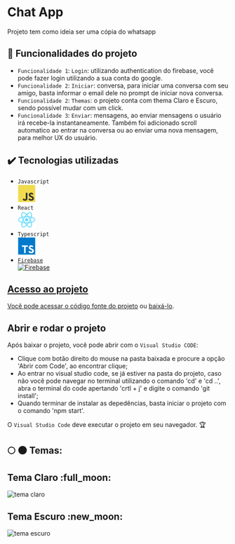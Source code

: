 <h1>Chat App</h1>
<p>Projeto tem como ideia ser uma cópia do whatsapp</p>

## :hammer: Funcionalidades do projeto

- `Funcionalidade 1`: `Login`: utilizando authentication do firebase, você pode fazer login utilizando a sua conta do google.
- `Funcionalidade 2`: `Iniciar`: conversa, para iniciar uma conversa com seu amigo, basta informar o email dele no prompt de iniciar nova conversa.
- `Funcionalidade 2`: `Themas`: o projeto conta com thema Claro e Escuro, sendo possível mudar com um click.
- `Funcionalidade 3`: `Enviar`: mensagens, ao enviar mensagens o usuário irá recebe-la instantaneamente. Também foi adicionado scroll automatico ao entrar na conversa ou ao enviar uma nova mensagem, para melhor UX do usuário.

## ✔️ Tecnologias utilizadas

- ``Javascript`` <br>
<a href="https://developer.mozilla.org/pt-BR/docs/Web/JavaScript" target="_blank"> <img src="https://raw.githubusercontent.com/devicons/devicon/master/icons/javascript/javascript-original.svg" alt="javascript" width="40" height="40"/> </a>
- ``React`` <br>
<a href="https://pt-br.reactjs.org/" target="_blank"> <img src="https://raw.githubusercontent.com/devicons/devicon/master/icons/react/react-original.svg" alt="react" width="40" height="40"/> </a>
- ``Typescript``<br>
<a href="https://www.typescriptlang.org/" target="_blank"> <img src="https://raw.githubusercontent.com/devicons/devicon/master/icons/typescript/typescript-original.svg" alt="Typescript" width="40" height="40"/> 
- ``Firebase``<br>
</a><a href="https://firebase.google.com/?gclid=Cj0KCQjwxIOXBhCrARIsAL1QFCbnm84Qcmm3XDEp2anwuJGO12pplq7QGkP9DkQh3eDZvDJDxsG4c3IaArJEEALw_wcB&gclsrc=aw.ds" target="_blank"> <img src="https://camo.githubusercontent.com/b60dbebe62aa667888aeb73e44c20f828aa5681cfdb0824730e147564fd7f92c/68747470733a2f2f6d706e672e706e67666c792e636f6d2f32303138303431372f7073652f6b697373706e672d66697265626173652d636c6f75642d6d6573736167696e672d636f6d70757465722d69636f6e732d676f6f676c652d636c6f2d6769746875622d35616435643363653233396362362e383532353233313631353233393632383330313435392e6a7067" alt="Firebase" width="40" height="40"/> 

## Acesso ao projeto

Você pode [acessar o código fonte do projeto](https://github.com/riamxpp/chat-app) ou [baixá-lo](https://github.com/riamxpp/chat-app/archive/refs/heads/master.zip).

## Abrir e rodar o projeto

Após baixar o projeto, você pode abrir com o `Visual Studio CODE`:

- Clique com botão direito do mouse na pasta baixada e procure a opção 'Abrir com Code', ao encontrar clique;
- Ao entrar no visual studio code, se já estiver na pasta do projeto, caso não você pode navegar no terminal utilizando o comando 'cd' e 'cd ..', abra o terminal do code apertando 'crtl + j' e digite o comando 'git install';
- Quando terminar de instalar as depedências, basta iniciar o projeto com o comando 'npm start'.

O `Visual Studio Code` deve executar o projeto em seu navegador. 🏆 

## :full_moon: :new_moon: Temas:

<h2>Tema Claro :full_moon: </h2>
<div>
  <img src="https://user-images.githubusercontent.com/83230961/181300312-0e4c9b5c-aef9-4f07-9bd3-50408a94849d.png" alt="tema claro" />
</div>

<h2>Tema Escuro :new_moon: </h2>
<div>
  <img src="https://user-images.githubusercontent.com/83230961/181300793-f238e297-af08-440b-a3ed-911b870bc875.png" alt="tema escuro" />
</div>
